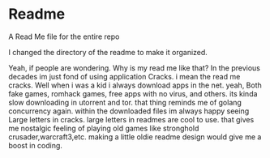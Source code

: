# Readme
A Read Me file for the entire repo


I changed the directory of the readme to make it organized.

Yeah, if people are wondering.
Why is my read me like that?
In the previous decades im just fond of using application Cracks.
i mean the read me cracks.
Well when i was a kid i always download apps in  the net.
yeah, Both fake games, romhack games, free apps with no virus, and others.
its kinda slow downloading in utorrent and tor.
that thing reminds me of golang concurrency again.
within the downloaded files im always happy seeing Large letters in cracks.
large letters in readmes are cool to use.
that gives me nostalgic feeling of playing old games like stronghold crusader,warcraft3,etc.
making a little oldie readme design would give me a boost in coding.

